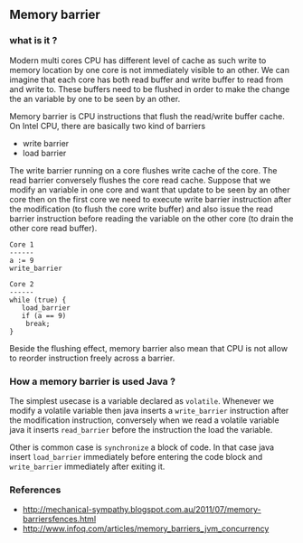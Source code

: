 ## Memory barrier

### what is it ?

Modern multi cores CPU has different level of cache as such write to memory location by one core is not immediately visible 
to an other. We can imagine that each core has both read buffer and write buffer to read from and write to. These buffers 
need to be flushed in order to make the change the an variable by one to be seen by an other.

Memory barrier is CPU instructions that flush the read/write buffer cache. On Intel CPU,  there are basically two kind of barriers 

* write barrier
* load barrier  

The write barrier running on a core flushes write cache of the core. The read barrier conversely flushes the core read cache. 
Suppose that we modify an variable in one core and want that update to be seen by an other core then on the first core we 
need to execute write barrier instruction after the modification (to flush the core write buffer) and also issue the read 
barrier instruction before reading the variable on the other core (to drain the other core read buffer). 

    Core 1
    ------
    a := 9
    write_barrier

    Core 2
    ------
    while (true) {
       load_barrier
       if (a == 9)
        break;
    }
       
Beside the flushing effect, memory barrier also mean that CPU is not allow to reorder instruction freely across a barrier.

### How a memory barrier is used Java ?

The simplest usecase is a variable declared as `volatile`. Whenever we modify a volatile variable then java inserts a `write_barrier` instruction after the modification instruction, conversely when we read a volatile variable java it 
inserts `read_barrier` before the instruction the load the variable.

Other is common case is `synchronize` a block of code. In that case java insert `load_barrier` immediately before entering the code block and `write_barrier` immediately after exiting it.

### References

* http://mechanical-sympathy.blogspot.com.au/2011/07/memory-barriersfences.html
* http://www.infoq.com/articles/memory_barriers_jvm_concurrency
